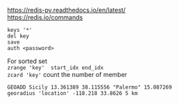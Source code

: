 https://redis-py.readthedocs.io/en/latest/  
https://redis.io/commands  

`keys '*'`  
`del key`  
`save`  
`auth <password>`  

For sorted set  
`zrange 'key'  start_idx end_idx`  
`zcard 'key'`  count the number of member  


`GEOADD Sicily 13.361389 38.115556 "Palermo" 15.087269`  
`georadius 'location' -118.218 33.8626 5 km`  
